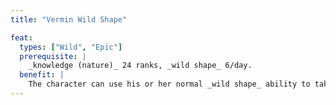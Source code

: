 ```yaml
---
title: "Vermin Wild Shape"

feat:
  types: ["Wild", "Epic"]
  prerequisite: |
    _knowledge (nature)_ 24 ranks, _wild shape_ 6/day.
  benefit: |
    The character can use his or her normal _wild shape_ ability to take the form of a vermin. The size limitation is the same as the character's limitation on animal size.
---
```

